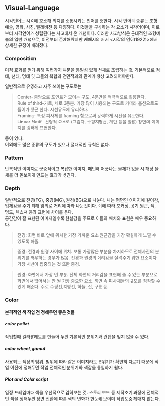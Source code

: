 ## Visual-Language
시각언어는 시각에 호소해 의지를 소통시키는 언어를 뜻한다. 시각 언어의 종류는 조형예술, 영화, 사진, 텔레비전 등 다양하다. 이것들을 구성하는 각 요소가 시각어이며, 이로부터 시각언어가 성립된다는 사고에서 온 개념이다. 이러한 사고방식은 근대적인 조형예술의 일반 개념으로, 이전부터 존재해왔지만 케페시의 저서 <시각의 언어(1922)>에서 상세한 규정이 내려졌다. 

### Composition
미적 효과를 얻기 위해 여러가지 부분을 통일성 있게 전체로 조립하는 것. 기본적으로 점태, 선태, 명태 및 그들의 복합과 전면적과의 관계가 항상 고려되어야한다. 

일반적으로 유명하고 자주 쓰이는 구도로는    
>Center- 중앙으로 포인트가 모이는 구도.  4분면을 적극적으로 활용한다.    
>Rule of third-가로, 세로 3등분. 가장 많이 사용되는 구도로 카메라 옵션으로도 들어가 있곤 한다. 시선유도에 유리하다.    
>Framing- 특정 피사체를 framing 함으로써 강력하게 시선을 유도한다.    
>Linear Motif- 선형적 요소로 (그림자, 수평지평선, 계단 등을 활용) 장면의 이미지를 강하게 표현한다.    

등이 있다.     
이외에도 많은 종류의 구도가 있으나 절대적인 규칙은 없다.


### Pattern
반복적인 이미지로 군중적이고 복잡한 이미지, 패턴에 어긋나는 물체가 있을 시 해당 물체를 더 돋보이게 만드는 효과가 생긴다.

### Depth
일반적으로 전경(FG), 중경(MG), 원경(BG)으로 나눈다. 니는 평면인 이미지에 깊이감, 입체감을 주기 위해 임의로 거리에 따라 나눈것이다. 이에 따라 포커싱, 공기 원근, 색, 명도, 텍스쳐 등의 표현에 차이를 둔다.    
공간감이 잘 표현된 이미지일수록 현실감을 주므로 이들의 배치와 표현은 매우 중요하다.

>전경: 화면 바로 앞에 위치한 가장 가까운 요소 원근감을 가장 확실하게 느낄 수 있도록 해줌.    

>중경: 전경과 원경 사이에 위치. 보통 가장많은 부분을 차지하므로 전체사진의 분위기를 좌우하는 경우가 많음. 전경과 원경의 거리감을 살려주기 위한 요소이자 가장 시선이 집중되는 것 또한 중경.    

>원경: 화면에서 가장 먼 부분. 전체 화면의 거리감을 표현해 줄 수 있는 부분으로 화면에서 없어서는 안 될 가장 중요한 요소. 화면 속 피사체들의 규모를 짐작할 수 있게 해준다. 주로 수평선,지평선, 하늘, 산, 구름 등.     

### Color


#### 본격적인 색 작업 전 정해두면 좋은 것들

##### color pallet
작업할때 컬러팔레트를 만들어 두면 기본적인 분위기와 컨셉을 잊지 않을 수 있다.

##### color wheel, gamut
사용되는 색상의 범위. 범위에 따라 같은 이미지라도 분위기가 확연히 다르기 때문에 작업 이전에 정해두면 작업 전체적인 분위기와 색감을 통일하기 쉽다.

##### Plot and Color script
일정 프레임마다 색을 우선적으로 입혀보는 것. 스토리 보드 등 제작초기 과정에 전체적인 색을 정해두면 장면 전환에 따른 색의 변화가 한눈에 보이며 작업도중 헤매지 않는다.
